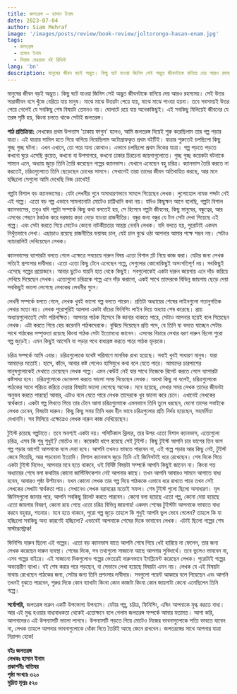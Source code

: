 ```yaml
---
title: জলতরঙ্গ – হাসান ইনাম
date: 2023-07-04
author: Siam Mehraf
image: '/images/posts/review/book-review/joltorongo-hasan-enam.jpg'
tags:
  - জলতরঙ্গ
  - হাসান ইনাম
  - সিয়াম মেহরাফ বই রিভিউ
lang: 'bn'
description: মানুষের জীবন বড়ই অদ্ভুত। কিছু ঘটে যাওয়া জিনিস সেই অদ্ভুত জীবনটাকে বানিয়ে দেয় আরও রহস্যময়...
---
```


মানুষের জীবন বড়ই অদ্ভুত। কিছু ঘটে যাওয়া জিনিস সেই অদ্ভুত জীবনটাকে বানিয়ে দেয় আরও রহস্যময়। সেই উত্তর সারাজীবন বসে খুঁজে বেরিয়ে যায় মানুষ। মাঝে মাঝে উত্তরটা পেয়ে যায়, মাঝে মাঝে পাওয়া হয়না। তবে সবসময়ই উত্তর পেয়ে গেলেই যে সবকিছু শেষ বিষয়টা তেমনও নয়। ঘোলাটে রয়ে যায় অনেককিছুই। এই সবকিছু মিলিয়েই জীবনের যে তরঙ্গ সৃষ্টি হয়, কিংবা চলতে থাকে সেটাই জলতরঙ্গ।

**পাঠ প্রতিক্রিয়া:** লেখকের প্রথম উপন্যাস 'ঢাকায় ফাগুন' হলেও, আমি জলতরঙ্গ দিয়েই শুরু করেছিলাম তার গল্প পড়ার যাত্রা। এই যাত্রায় সামিল হতে গিয়ে বাগিয়ে নিয়েছিলাম অটোগ্রাফকৃত প্রথম বইটিই। যাত্রার শুরুতেই চলছিলো কিছু গুচ্ছ গুচ্ছ ঘটনা। এখন এখানে, তো পরে অন্য কোথাও। এভাবে চলছিলো প্রথম দিকের যাত্রা। গল্প পড়তে পড়তে কখনো ঘুরে এসেছি কুয়েত, কখনো বা উপসাগরে, কখনো ঢাকার চিরচেনা জায়গাগুলোতে। গুচ্ছ গুচ্ছ কয়েকটা ঘটনাকে সামনে এনে, অধ্যায় জুড়ে তিনি তৈরি করেছেন গল্পের ক্যানভাস। যেখানে এনেছেন বহু চরিত্র। ক্যানভাস তৈরি করতে না করতেই, চরিত্রগুলোতে তিনি ছেড়েছেন চোখের সামনে। সেখানেই তারা তাদের জীবন অতিবাহিত করছে, আর মনে হচ্ছিলো সেগুলো আমি দেখেছি নিজ চোখেই!

গল্পটা বিশাল বড় ক্যানভাসের। যেটা লেখনীর গুনে অসাধারণভাবে সামলে গিয়েছেন লেখক। লুপোহোল নামক শব্দটা নেই এই গল্পে। এতো বড় গল্প এভাবে সামলানোটা মোটেও চাট্টিখানি কথা নয়। যদিও কিছুক্ষন আগে বলেছি, গল্পটা বিশাল ক্যানভাসের, তবুও যদি গল্পটা সম্পর্কে কিছু কথা বলতেই হয়, সে হিসেবে গল্পটা জীবনের, কিছু মানুষের, বন্ধুত্বের, আর এসবের পেছনে ঠকঠক করে দরজায় কড়া নেড়ে যাওয়া রাজনীতির। বন্ধুর জন্য বন্ধুর যে টান সেটা দেখা গিয়েছে এই গল্পে। এবং সেটা করতে গিয়ে মোটেও কোনো নাটকীয়তার আশ্রয় নেননি লেখক। যদি বলতে হয়, পুরোটাই একদম নিখুঁতভাবে লেখা। এছাড়াও রয়েছে রাজনীতির ভয়াবহ চাল, যেই চাল বুঝে ওঠা আপনার আমার পক্ষে সম্ভব নয়। সেটাও ন্যাচারালিই দেখিয়েছেন লেখক।

ক্যানভাসের ব্যাপারটা বলতে গেলে এক্ষেত্রে সবচেয়ে দারুন বিষয় এতো বিশাল প্লট নিয়ে কাজ করা। যেটার জন্য লেখক সত্যিই প্রশংসার দাবীদার। এতো এতো কিছু টেনে এনেছেন গল্পে, সেগুলোর কোনোকিছুই অসংগতিপূর্ণ নয়। সবকিছুই এসেছে গল্পের প্রয়োজনে। আবার ছুটেও যায়নি হাত থেকে কিছুই। সবগুলোকেই একটা দারুন জায়গায় এনে দাঁড় করিয়ে দেখিয়ে দিয়েছেন লেখক। এতোগুলো চরিত্রকে গল্পে এনে দাঁড় করানো, একই সাথে তাদেরকে বিভিন্ন জায়গায় ছেড়ে দেয়া সবকিছুই ভালো লেগেছে লেখকের লেখনীর গুনে।

লেখনী সম্পর্কে বলতে গেলে, লেখক খুবই ভালো গল্প বলতে পারেন। প্রতিটা অধ্যায়ের শেষের লাইনগুলো গতানুগতিক লেখার মতো নয়। লেখক পুরোপুরিই আলাদা একটা ধাঁচের ফিনিশিং লাইন দিয়ে অধ্যায় শেষ করেছে। প্রায় অধ্যায়গুলোতেই সেটা পরিলক্ষিত। আপনার পাঠক হিসেবে কি জানার থাকতে পারে, সেটাও আপনার হয়েই বলে গিয়েছেন লেখক। এটা করতে গিয়ে হেয় করেননি পাঠকদেরকে। বুঝিয়ে দিয়েছেন প্রতি পদে, যে তিনি যা বলতে যাচ্ছেন সেটার সাথে পাঠকের সম্পৃক্ততা রয়েছে কিংবা পাঠক সেটা ইতোমধ্যে জানেন। এসবের বিচারে লেখার ধরণ দারুন ছিলো পুরো গল্প জুড়েই। এমন কিছুই আসেনি যা পড়ার পথে বাধাগ্রস্ত করতে পারে পাঠক হৃদয়কে।

চরিত্র সম্পর্কে আসি এবার। চরিত্রগুলোকে যথেষ্ট পরিমাণে মানবিক রাখা হয়েছে। সবাই খুবই সাধারণ মানুষ। যারা আমাদের মতোই। হাসে, কাঁদে, আবার কষ্ট পেলেও হাসিমুখে কথা বলে যেতে পারে। আমাদের চারপাশের মানুষগুলোকেই দেখাতে চেয়েছেন লেখক গল্পে। এমন কেউই নেই যার সাথে নিজেকে রিলেট করতে গেলে ব্যাপারটা কষ্টসাধ্য হবে। চরিত্রগুলোকে ডেভেলপ করতে ভালো সময় দিয়েছেন লেখক। অযথা কিছু না বলেই, চরিত্রগুলোকে পাঠকের সাথে পরিচয় করিয়ে দেয়ার বিষয়টা ভালো লেগেছে অনেক। মনে হয়েছে, লেখার সময় লেখক তাদের জীবনটা অনুভব করতে পারছে! আবার, এটাও বলে যেতে পারে লেখক তাদেরকে খুব ভালো করে চেনে। এখানেই লেখকের স্বার্থকতা। একটা গল্প লিখতে গিয়ে তার টেনে আনা চরিত্রগুলোকে এমনভাবে তিনি তুলে ধরছেন, যেনো তাদের সবাইকে লেখক চেনেন, বিষয়টা দারুন। কিছু কিছু সময় তিনি দরদ হীন ভাবে চরিত্রগুলোর প্রতি নির্দয় হয়েছেন, সহমর্মিতা দেখাননি। সব মিলিয়ে এক্ষেত্রেও লেখক দারুন কাজ দেখিয়েছেন।

টুইস্ট রয়েছে গল্পটাতে। তবে অবশ্যই একটা নয়। পলিটিকাল থ্রিলার, তার উপর এতো বিশাল ক্যানভাস, এতোগুলো চরিত্র, এসব কি শুধু শুধুই? মোটেও না। কয়েকটা ধাপে রয়েছে সেই টুইস্ট। কিছু টুইস্ট আপনি চার ভাগের তিন ভাগ গল্প পড়ার আগেই আপনাকে বলে দেয়া হবে। আপনি তখনও ভাবতে পারবেন না, এই গল্পে পড়ার আর কিছু নেই, টুইস্ট জেনে গিয়েছি, আর পড়বোনা ইত্যাদি। বিশাল ক্যানভাস জুড়ে তিনি এই জিনিসটাই ধরে রেখেছেন। শেষ দিকে গিয়ে একটা টুইস্ট দিলেও, আপনার মনে হতে থাকবে, ওই নির্দিষ্ট বিষয়টা সম্পর্কে আপনি কিছুই জানেন না। কিংবা গত অধ্যায়ের শেষে বলা কথাটার কোনো জাস্টিফিকেশন নেই আপনার কাছে। তখন আপনি আবারও সামনে আগাতে বাধ্য হবেন, আবারও পৃষ্ঠা উল্টাবেন। যখন কোনো লেখক তার গল্প দিয়ে পাঠককে এভাবে ধরে রাখতে পারে তখন সেই লেখকের লেখাটা স্বার্থকতা পায়। সেখানেও লেখক বরাবরের মতোই সফল। শেষ টুইস্ট গুলো ছিলো অসাধারণ। মূল জিনিসগুলো জানার পরে, আপনি সবকিছু রিলেট করতে পারবেন। কেনো বলা হয়েছে এতো গল্প, কেনো দেয়া হয়েছে এতো জায়গার বিবরণ, কেনো রয়ে গেছে এতো চরিত্র বিভিন্ন জায়গায়! একদম শেষের টুইস্টটা আপনাকে ভাবাতে বাধ্য করবে বহুবার, শতবার। মনে হতে থাকবে, পুরো গল্প জুড়ে তাহলে কি শুধুই আপনি ভুল ভেবে গেলেন? তাহলে কি যা হচ্ছিলো সবকিছু অন্য কারণেই হচ্ছিলো? এভাবেই আপনাকে শেষের দিকে ভাবাবেন লেখক। এটাই ছিলো গল্পের শেষ মাস্টারস্ট্রোক!

ফিনিশিং দারুন ছিলো এই গল্পের। এতো বড় ক্যানভাস যাতে আপনি শেষে গিয়ে খেই হারিয়ে না ফেলেন, তার জন্য লেখক করেছেন দারুন ব্যবস্থা। শেষের দিকে, সব তথ্যগুলো সাজানো আছে আপনার সুবিদার্থে। তবে ভুলেও ভাববেন না, এসব গল্পের বাইরে। এই সাজানো দিকগুলোও গল্পের ভেতরেই দারুনভাবে ইমপ্লিমেন্ট করেছেন লেখক। পুরোটাই গল্পের অভ্যন্তরীণ ব্যাখা। বই শেষ করার পরে পড়ছেন, বা সেভাবে লেখা হয়েছে বিষয়টা এমন নয়। লেখক যে এই বিষয়টা মাথায় রেখেছেন পাঠকের জন্য, সেটার জন্য তিনি প্রশংসার দাবীদার। সবগুলো পয়েন্ট আকারে বলে গিয়েছেন এবং আপনি তখনই বুঝতে পারবেন, শুরুর দিকে কোন ব্যাখাটা কিংবা কোন কাজটা কিংবা কোন জায়গাটা কেনো এনেছিলেন তিনি গল্পে।

**সর্বোপরি,** জলতরঙ্গ দারুন একটি উপভোগ্য উপন্যাস। যেটার গল্প, চরিত্র, ফিনিশিং, এন্ডিং আপনাকে মুগ্ধ করতে বাধ্য। আর এই মুগ্ধ হওয়ার বাধ্যবাধকতা থেকেই এতোক্ষনে বলে গেলাম জলতরঙ্গ সম্পর্কে আমার মতামত। আশা করি, আপনাদেরও এই উপন্যাসটি ভালো লাগবে। উপন্যাসটি পড়তে গিয়ে মোটেও নিজের ভাবনাগুলোকে সত্যি ভাবতে যাবেন না, লেখক তাহলে আপনার ভাবনাগুলোকে ধোঁকা দিতে তৈরিই আছে জেনে রাখবেন। জলতরঙ্গের সাথে আপনার যাত্রা নিরাপদ হোক!

**বইঃ জলতরঙ্গ**  
**লেখকঃ হাসান ইনাম**  
**প্রকাশনীঃ বাতিঘর**  
**পৃষ্ঠা সংখ্যাঃ ৩২০**  
**মুদ্রিত মূল্যঃ ৫২০**
